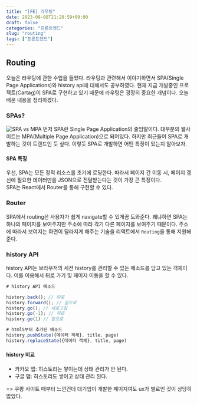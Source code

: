 ```yaml
---
title: "[FE] 라우팅"
date: 2023-08-08T21:28:59+09:00
draft: false
categories: "프론트엔드"
slug: "routing"
tags: ["프론트엔드"]
---
```


## Routing

오늘은 라우팅에 관한 수업을 들었다. 라우팅과 관련해서 이야기하면서 SPA(Single Page Applications)와 history api에 대해서도 공부하였다.
현재 지금 개발중인 프로젝트(Cartag)이 SPA로 구현하고 있기 때문에 라우팅은 굉장히 중요한 개념이다. 오늘 배운 내용을 정리하겠다.

### SPAs?

![SPA vs MPA](https://velog.velcdn.com/images/gwanuuoo/post/b73c016b-81d6-46f4-a7a7-adc7e5fd46ff/SPA-MPA.png)
먼저 SPA란 Single Page Application의 줄임말이다. 대부분의 웹사이트는 MPA(Multiple Page Application)으로 되어있다.
하지만 최근들어 SPA로 개발하는 것이 트렌드인 듯 싶다. 이렇듯 SPA로 개발하면 어떤 특징이 있는지 알아보자.

#### SPA 특징

우선, SPA는 모든 정적 리소스를 초기에 로딩한다. 따라서 페이지 간 이동 시, 페이지 갱신에 필요한 데이터만을 JSON으로 전달받는다는 것이 가장 큰 특징이다.<br>
SPA는 React에서 Router를 통해 구현할 수 있다.

### Router

SPA에서 routing은 사용자가 쉽게 navigate할 수 있게끔 도와준다.
왜냐하면 SPA는 하나의 페이지를 보여주지만 주소에 따라 각기 다른 페이지를 보여주기 때문이다.
주소에 따라서 보여지는 화면이 달라지게 해주는 기술을 리액트에서 `Routing`을 통해 지원해준다.

### history API

history API는 브라우저의 세션 history를 관리할 수 있는 메소드를 담고 있는 객체이다. 이를 이용해서 뒤로 가기 및 페이지 이동을 할 수 있다.

```js
# history API 메소드

history.back(); // 뒤로
history.forward(); // 앞으로
history.go(); // 새로고침
history.go(-1); // 뒤로
history.go(1) // 앞으로

# html5부터 추가된 메소드
history.pushState({데이터 객체}, title, page)
history.replaceState({데이터 객체}, title, page)
```

#### history 비교

- 카카오 맵: 히스토리는 쌓이는데 상태 관리가 안 된다.
- 구글 맵: 히스토리도 쌓이고 상태 관리 된다.

=> 쿠팡 사이트 때부터 느낀건데 대기업이 개발한 페이지여도 ux가 별로인 것이 상당히 많았다.
